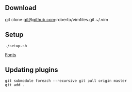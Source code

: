 ## Download

git clone git@github.com:roberto/vimfiles.git ~/.vim

## Setup

```
./setup.sh
```

[Fonts](https://github.com/Lokaltog/powerline-fonts)

## Updating plugins

```
git submodule foreach --recursive git pull origin master
git add .
```
